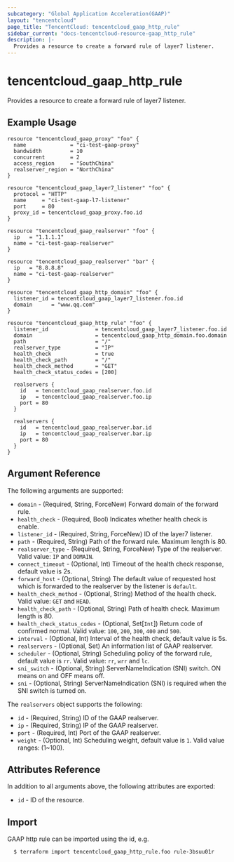 ```yaml
---
subcategory: "Global Application Acceleration(GAAP)"
layout: "tencentcloud"
page_title: "TencentCloud: tencentcloud_gaap_http_rule"
sidebar_current: "docs-tencentcloud-resource-gaap_http_rule"
description: |-
  Provides a resource to create a forward rule of layer7 listener.
---
```


# tencentcloud_gaap_http_rule

Provides a resource to create a forward rule of layer7 listener.

## Example Usage

```hcl
resource "tencentcloud_gaap_proxy" "foo" {
  name              = "ci-test-gaap-proxy"
  bandwidth         = 10
  concurrent        = 2
  access_region     = "SouthChina"
  realserver_region = "NorthChina"
}

resource "tencentcloud_gaap_layer7_listener" "foo" {
  protocol = "HTTP"
  name     = "ci-test-gaap-l7-listener"
  port     = 80
  proxy_id = tencentcloud_gaap_proxy.foo.id
}

resource "tencentcloud_gaap_realserver" "foo" {
  ip   = "1.1.1.1"
  name = "ci-test-gaap-realserver"
}

resource "tencentcloud_gaap_realserver" "bar" {
  ip   = "8.8.8.8"
  name = "ci-test-gaap-realserver"
}

resource "tencentcloud_gaap_http_domain" "foo" {
  listener_id = tencentcloud_gaap_layer7_listener.foo.id
  domain      = "www.qq.com"
}

resource "tencentcloud_gaap_http_rule" "foo" {
  listener_id               = tencentcloud_gaap_layer7_listener.foo.id
  domain                    = tencentcloud_gaap_http_domain.foo.domain
  path                      = "/"
  realserver_type           = "IP"
  health_check              = true
  health_check_path         = "/"
  health_check_method       = "GET"
  health_check_status_codes = [200]

  realservers {
    id   = tencentcloud_gaap_realserver.foo.id
    ip   = tencentcloud_gaap_realserver.foo.ip
    port = 80
  }

  realservers {
    id   = tencentcloud_gaap_realserver.bar.id
    ip   = tencentcloud_gaap_realserver.bar.ip
    port = 80
  }
}
```

## Argument Reference

The following arguments are supported:

* `domain` - (Required, String, ForceNew) Forward domain of the forward rule.
* `health_check` - (Required, Bool) Indicates whether health check is enable.
* `listener_id` - (Required, String, ForceNew) ID of the layer7 listener.
* `path` - (Required, String) Path of the forward rule. Maximum length is 80.
* `realserver_type` - (Required, String, ForceNew) Type of the realserver. Valid value: `IP` and `DOMAIN`.
* `connect_timeout` - (Optional, Int) Timeout of the health check response, default value is 2s.
* `forward_host` - (Optional, String) The default value of requested host which is forwarded to the realserver by the listener is `default`.
* `health_check_method` - (Optional, String) Method of the health check. Valid value: `GET` and `HEAD`.
* `health_check_path` - (Optional, String) Path of health check. Maximum length is 80.
* `health_check_status_codes` - (Optional, Set[`Int`]) Return code of confirmed normal. Valid value: `100`, `200`, `300`, `400` and `500`.
* `interval` - (Optional, Int) Interval of the health check, default value is 5s.
* `realservers` - (Optional, Set) An information list of GAAP realserver.
* `scheduler` - (Optional, String) Scheduling policy of the forward rule, default value is `rr`. Valid value: `rr`, `wrr` and `lc`.
* `sni_switch` - (Optional, String) ServerNameIndication (SNI) switch. ON means on and OFF means off.
* `sni` - (Optional, String) ServerNameIndication (SNI) is required when the SNI switch is turned on.

The `realservers` object supports the following:

* `id` - (Required, String) ID of the GAAP realserver.
* `ip` - (Required, String) IP of the GAAP realserver.
* `port` - (Required, Int) Port of the GAAP realserver.
* `weight` - (Optional, Int) Scheduling weight, default value is `1`. Valid value ranges: (1~100).

## Attributes Reference

In addition to all arguments above, the following attributes are exported:

* `id` - ID of the resource.



## Import

GAAP http rule can be imported using the id, e.g.

```
  $ terraform import tencentcloud_gaap_http_rule.foo rule-3bsuu01r
```

